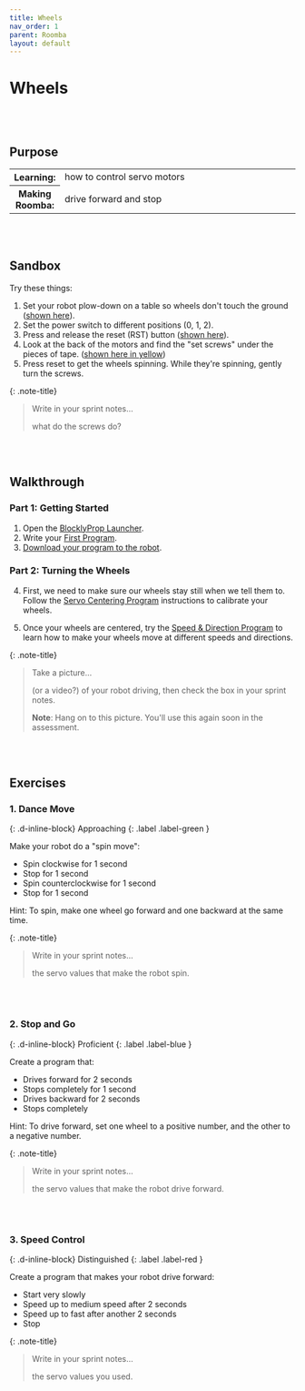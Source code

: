 ```yaml
---
title: Wheels
nav_order: 1
parent: Roomba
layout: default
---
```


# Wheels

<br><br>

## Purpose

<table>
  <tr>
    <th>Learning:</th>
    <td style="width:100%">how to control servo motors</td>
  </tr>
  <tr>
    <th>Making Roomba:</th>
    <td style="width:100%">drive forward and stop</td>
  </tr>
</table>
<br><br>

## Sandbox

Try these things:

1. Set your robot plow-down on a table so wheels don't touch the ground ([shown here](https://learn.parallax.com/sites/default/files/content/Sumo/move/sumobot-face-down-on-table.png)).
1. Set the power switch to different positions (0, 1, 2).
1. Press and release the reset (RST) button ([shown here](https://learn.parallax.com/sites/default/files/content/Sumo/move/sumo-rst-button.png)).
1. Look at the back of the motors and find the "set screws" under the pieces of tape. ([shown here in yellow](https://learn.parallax.com/sites/default/files/content/Sumo/move/center-servos-sumobot-picture.png))
1. Press reset to get the wheels spinning. While they're spinning, gently turn the screws.

{: .note-title}

> Write in your sprint notes...
>
> what do the screws do?

<br><br>

## Walkthrough

### Part 1: Getting Started

1. Open the [BlocklyProp Launcher](https://learn.parallax.com/print/book/export/html/2308).
2. Write your [First Program](https://learn.parallax.com/print/book/export/html/2309).
3. [Download your program to the robot](https://learn.parallax.com/print/book/export/html/2310).

### Part 2: Turning the Wheels

4. First, we need to make sure our wheels stay still when we tell them to. Follow the [Servo Centering Program](https://learn.parallax.com/print/book/export/html/2334) instructions to calibrate your wheels.

5. Once your wheels are centered, try the [Speed & Direction Program](https://learn.parallax.com/print/book/export/html/2337) to learn how to make your wheels move at different speeds and directions.

{: .note-title}

> Take a picture...
>
> (or a video?) of your robot driving, then check the box in your sprint notes.
>
> **Note**: Hang on to this picture. You'll use this again soon in the assessment.

<br><br>

## Exercises

<!-- prettier-ignore-start -->
### 1. Dance Move
{: .d-inline-block}
Approaching
{: .label .label-green }

Make your robot do a "spin move":
- Spin clockwise for 1 second
- Stop for 1 second
- Spin counterclockwise for 1 second
- Stop for 1 second

Hint: To spin, make one wheel go forward and one backward at the same time.

{: .note-title}

> Write in your sprint notes...
>
> the servo values that make the robot spin.

<br><br>

### 2. Stop and Go
{: .d-inline-block}
Proficient
{: .label .label-blue }

Create a program that:
- Drives forward for 2 seconds
- Stops completely for 1 second
- Drives backward for 2 seconds
- Stops completely

Hint: To drive forward, set one wheel to a positive number, and the other to a negative number.

{: .note-title}

> Write in your sprint notes...
>
> the servo values that make the robot drive forward.

<br><br>

### 3. Speed Control
{: .d-inline-block}
Distinguished
{: .label .label-red }

Create a program that makes your robot drive forward:
- Start very slowly
- Speed up to medium speed after 2 seconds
- Speed up to fast after another 2 seconds
- Stop

{: .note-title}

> Write in your sprint notes...
>
> the servo values you used.

<br><br>

<!-- prettier-ignore-end -->
